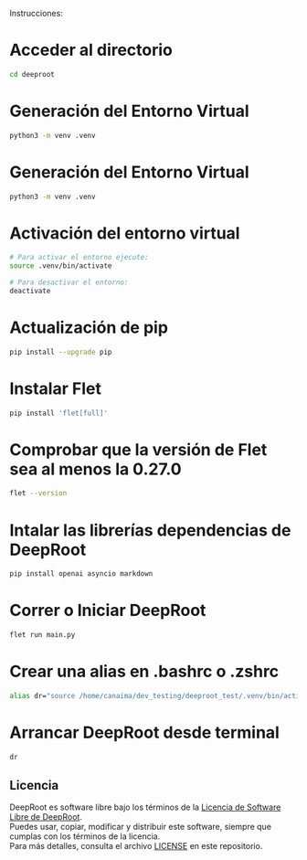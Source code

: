 Instrucciones:

# Acceder al directorio 
```bash
cd deeproot
```

# Generación del Entorno Virtual
```bash
python3 -m venv .venv
```

# Generación del Entorno Virtual
```bash
python3 -m venv .venv
```

# Activación del entorno virtual
```bash
# Para activar el entorno ejecute:
source .venv/bin/activate

# Para desactivar el entorno:
deactivate
```

# Actualización de pip
```bash
pip install --upgrade pip
```

# Instalar Flet
```bash
pip install 'flet[full]'
```

# Comprobar que la versión de Flet sea al menos la 0.27.0
```bash
flet --version
```

# Intalar las librerías dependencias de DeepRoot
```bash
pip install openai asyncio markdown
```

# Correr o Iniciar DeepRoot
```bash
flet run main.py
```

# Crear una alias en .bashrc o .zshrc
```bash
alias dr="source /home/canaima/dev_testing/deeproot_test/.venv/bin/activate && nohup flet run /home/canaima/dev_testing/deeproot_test/main.py &"
```

# Arrancar DeepRoot desde terminal
```bash
dr
```

## Licencia

DeepRoot es software libre bajo los términos de la [Licencia de Software Libre de DeepRoot](LICENSE).  
Puedes usar, copiar, modificar y distribuir este software, siempre que cumplas con los términos de la licencia.  
Para más detalles, consulta el archivo [LICENSE](LICENSE) en este repositorio.
